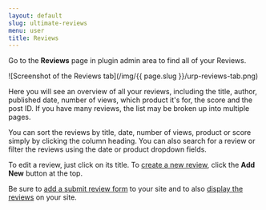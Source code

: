```yaml
---
layout: default
slug: ultimate-reviews
menu: user
title: Reviews
---
```

Go to the **Reviews** page in plugin admin area to find all of your Reviews.

![Screenshot of the Reviews tab](/img/{{ page.slug }}/urp-reviews-tab.png)

Here you will see an overview of all your reviews, including the title, author, published date, number of views, which product it's for, the score and the post ID. If you have many reviews, the list may be broken up into multiple pages. 

You can sort the reviews by title, date, number of views, product or score simply by clicking the column heading. You can also search for a review or filter the reviews using the date or product dropdown fields.

To edit a review, just click on its title. To [create a new review](create), click the **Add New** button at the top.

Be sure to [add a submit review form](submit-review-form) to your site and to also [display the reviews](display-reviews) on your site.

